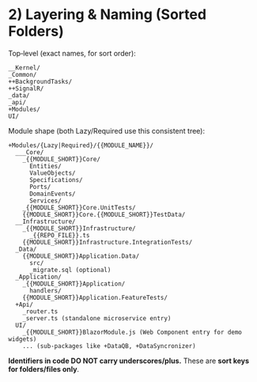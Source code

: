 # 2) Layering & Naming (Sorted Folders)

Top‑level (exact names, for sort order):
```
__Kernel/
_Common/
++BackgroundTasks/
++SignalR/
_data/
_api/
+Modules/
UI/
```

Module shape (both Lazy/Required use this consistent tree):
```
+Modules/{Lazy|Required}/{{MODULE_NAME}}/
  ___Core/
    _{{MODULE_SHORT}}Core/
      Entities/
      ValueObjects/
      Specifications/
      Ports/
      DomainEvents/
      Services/
    _{{MODULE_SHORT}}Core.UnitTests/
    {{MODULE_SHORT}}Core.{{MODULE_SHORT}}TestData/
  __Infrastructure/
    _{{MODULE_SHORT}}Infrastructure/
      _{{REPO_FILE}}.ts
    {{MODULE_SHORT}}Infrastructure.IntegrationTests/
  _Data/
    {{MODULE_SHORT}}Application.Data/
      src/
      _migrate.sql (optional)
  _Application/
    _{{MODULE_SHORT}}Application/
      handlers/
    {{MODULE_SHORT}}Application.FeatureTests/
  +Api/
    _router.ts
    _server.ts (standalone microservice entry)
  UI/
    _{{MODULE_SHORT}}BlazorModule.js (Web Component entry for demo widgets)
    ... (sub‑packages like +DataQB, +DataSyncronizer)
```

**Identifiers in code DO NOT carry underscores/plus.** These are **sort keys for folders/files only**.
